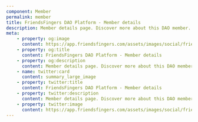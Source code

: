 ```yaml
---
component: Member
permalink: member
title: FriendsFingers DAO Platform - Member details
description: Member details page. Discover more about this DAO member.
meta: 
    - property: og:image
      content: https://app.friendsfingers.com/assets/images/social/friendsfingers_social_rect.png
    - property: og:title
      content: FriendsFingers DAO Platform - Member details
    - property: og:description
      content: Member details page. Discover more about this DAO member.
    - name: twitter:card
      content: summary_large_image
    - property: twitter:title
      content: FriendsFingers DAO Platform - Member details
    - property: twitter:description
      content: Member details page. Discover more about this DAO member.
    - property: twitter:image
      content: https://app.friendsfingers.com/assets/images/social/friendsfingers_social_rect.png
---
```

